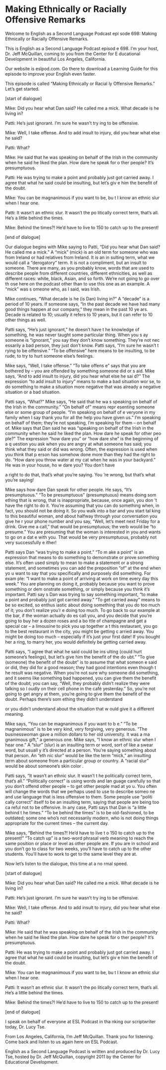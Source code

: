 # Making Ethnically or Racially Offensive Remarks

Welcome to English as a Second Language Podcast epi sode 698: Making Ethnically or Racially Offensive Remarks.

This is English as a Second Language Podcast episod e 698.  I’m your host, Dr. Jeff McQuillan, coming to you from the Center for E ducational Development in beautiful Los Angeles, California.

Our website is eslpod.com.  Go there to download a Learning Guide for this episode to improve your English even faster.

This episode is called “Making Ethnically or Racial ly Offensive Remarks.”  Let’s get started.

[start of dialogue]

Mike:  Did you hear what Dan said?  He called me a mick.  What decade is he living in?

Patti:  He’s just ignorant.  I’m sure he wasn’t try ing to be offensive.

Mike:  Well, I take offense.  And to add insult to injury, did you hear what else he said?

Patti:  What?

Mike:  He said that he was speaking on behalf of the Irish in the community when he said he liked the plan.  How dare he speak for o ther people?  It’s presumptuous.

Patti:  He was trying to make a point and probably just got carried away.  I agree that what he said could be insulting, but let’s giv e him the benefit of the doubt.

Mike:  You can be magnanimous if you want to be, bu t I know an ethnic slur when I hear one.

Patti:  It wasn’t an ethnic slur.  It wasn’t the po litically correct term, that’s all.  He’s a little behind the times.

Mike:  Behind the times?!  He’d have to live to 150  to catch up to the present!

[end of dialogue]

Our dialogue begins with Mike saying to Patti, “Did  you hear what Dan said?  He called me a mick.”  A “mick” (mick) is an old term for someone who was from Ireland or had relatives from Ireland.  It is an in sulting term, what we would call a “derogatory” term.  It is not a compliment, but an insult to someone.  There are many, as you probably know, words that are used to describe people from different countries, different ethnicities, as well  as different races: white, black, Asian, and so forth.  We’re not going to go over th ose here on the podcast other than to use this one as an example.  A “mick” was s omeone who, as I said, was Irish.

Mike continues, “What decade is he (is Dan) living in?”  A “decade” is a period of 10 years.  If someone says, “In the past decade we have had many good things happen at our company,” they mean in the past 10 ye ars.  Decade is related to 10; usually it refers to 10 years, but it can refer  to 10 other things as well.

Patti says, “He’s just ignorant,” he doesn’t have t he knowledge of something, he was never taught some particular thing.  When you s ay someone is “ignorant,” you say they don’t know something.  They’re not nec essarily a bad person, they just don’t know.  Patti says, “I’m sure he wasn’t t rying to be offensive.”  “To be offensive” here means to be insulting, to be rude, to try to hurt someone else’s feelings.

Mike says, “Well, I take offense.”  “To take offens e” says that you are bothered by – you are offended by something someone did or s aid.  Mike says, “And to add insult to injury, did you hear what else he sai d?”  The expression “to add insult to injury” means to make a bad situation wor se, to do something to make a situation more negative that was already a negative  situation or a bad situation.

Patti says, “What?”  Mike says, “He said that he wa s speaking on behalf of the Irish in the community.”  “On behalf of” means repr esenting someone else or some group of people.  “I’m speaking on behalf of e veryone in my family when I say thank you for all the help you have given us.”  I’m speaking on behalf of them; they’re not speaking, I’m speaking for them –  on behalf of.  Mike says that Dan said he was “speaking on behalf of the Irish in  the community when he said he liked the plan.  How dare he speak for other peo ple?”  The expression “how dare you” or “how dare she” is the beginning of a q uestion you ask when you are angry at what someone has said; you think what they  said or did was wrong. Often, the expression is used when you think that p erson has somehow done more than they had the right to do.  “How dare you throw water at my cat when he was in your backyard.”  He was in your house, ho w dare you?  You don’t have

a right to do that, that’s what you’re saying.  You ’re wrong, but that’s what you’re saying!

Mike says how dare Dan speak for other people.  He says, “It’s presumptuous.” “To be presumptuous” (presumptuous) means doing som ething that is wrong, that is inappropriate, because, once again, you don ’t have the right to do it. You’re assuming that you can do something when, in fact, you should not be doing it.  So you walk into a bar and you start tal king to this beautiful woman, and about halfway through your conversation you give he r your phone number and you say, “Well, let’s meet next Friday for a drink.   Give me a call,” that would be presumptuous; the verb would be “to presume.”  You are presuming that the woman is interested in you and wants to go on a dat e with you.  That would be very presumptuous, probably not very successfully e ither!

Patti says Dan “was trying to make a point.”  “To m ake a point” is an expression that means to do something to demonstrate or prove something else.  It’s often used simply to mean to make a statement or a strong  statement, and sometimes you can add the preposition “of” at the end when yo u want to say that you specifically and purposely did something.  For exam ple: “I want to make a point of arriving at work on time every day this week.”  You are planning on doing it, probably because you want to prove something or dem onstrate something, or simply because you think it’s important.  Patti say s Dan was trying to say something important, “to make a point and probably just got carried away.”  “To get carried away” means to be so excited, so enthus iastic about doing something that you do too much of it; you don’t realize you’r e doing too much.  To go back to our example at the bar, if the woman actually do es call you, and you decide that you’re going to buy her a dozen roses and a bo ttle of champagne and get a special car – a limousine to pick you up together a t this restaurant, you go to the best restaurant in the city, you might be getting c arried away.  You might be doing too much – especially if it’s just your first  date!  If you bought her a ring, to marry her, you would definitely be getting carried away.

Patti says, “I agree that what he said could be ins ulting (could hurt someone’s feelings), but let’s give him the benefit of the do ubt.”  “To give (someone) the benefit of the doubt” is to assume that what someon e said or did, they did for a good reason; they had good intentions even though t he result was negative. When you’re not sure why someone did something, and  it seems like something bad happened, you can give them the benefit of the doubt; you can say, “Well, they probably didn’t realize they were talking so l oudly on their cell phone in the café yesterday.”  So, you’re not going to get angry  at them, you’re going to give them the benefit of the doubt.  Perhaps there’s som ething they didn’t understand

or you didn’t understand about the situation that w ould give it a different meaning.

Mike says, “You can be magnanimous if you want to b e.”  “To be magnanimous” is to be very kind, very forgiving, very generous.  “The businesswoman gave a million dollars to her old university.  It was a ma gnanimous gift,” a generous one. Mike says, “I know an ethnic slur when I hear one.”   A “slur” (slur) is an insulting term or word, sort of like a swear word, but usuall y it’s directed at a person. You’re saying something about that person.  An “eth nic slur” would be like the term “mick,” an insulting term about someone from a  particular group or country. A “racial slur” would be about someone’s skin color .

Patti says, “It wasn’t an ethnic slur.  It wasn’t t he politically correct term, that’s all.”  “Politically correct” is using words and lan guage carefully so that you don’t offend other people – to get other people mad at yo u.  You often will change the words that we perhaps used to use to describe someo ne and use language that is less offensive to them.  Some people use “politi cally correct” itself to be an insulting term, saying that people are being too ca reful not to be offensive.  In any case, Patti says that Dan is “a little behind t he times.”  “To be behind the times” is to be old-fashioned, to be outdated; some one who’s not necessarily modern, who is not doing things appropriate for the  current times – the current day.

Mike says, “Behind the times?!  He’d have to live t o 150 to catch up to the present!”  “To catch up” is a two-word phrasal verb  meaning to reach the same position or place or level as other people are.  If  you are in school and you don’t go to class for two weeks, you’ll have to catch up to the other students.  You’ll have to work to get to the same level they are at.

Now let’s listen to the dialogue, this time at a no rmal speed.

[start of dialogue]

Mike:  Did you hear what Dan said?  He called me a mick.  What decade is he living in?

Patti:  He’s just ignorant.  I’m sure he wasn’t try ing to be offensive.

Mike:  Well, I take offense.  And to add insult to injury, did you hear what else he said?

Patti:  What?

 Mike:  He said that he was speaking on behalf of the Irish in the community when he said he liked the plan.  How dare he speak for o ther people?  It’s presumptuous.

Patti:  He was trying to make a point and probably just got carried away.  I agree that what he said could be insulting, but let’s giv e him the benefit of the doubt.

Mike:  You can be magnanimous if you want to be, bu t I know an ethnic slur when I hear one.

Patti:  It wasn’t an ethnic slur.  It wasn’t the po litically correct term, that’s all.  He’s a little behind the times.

Mike:  Behind the times?!  He’d have to live to 150  to catch up to the present!

[end of dialogue]

I speak on behalf of everyone at ESL Podcast in tha nking our scriptwriter today, Dr. Lucy Tse.

From Los Angeles, California, I’m Jeff McQuillan.  Thank you for listening.  Come back and listen to us again here on ESL Podcast.

English as a Second Language Podcast is written and  produced by Dr. Lucy Tse, hosted by Dr. Jeff McQuillan, copyright 2011 by the  Center for Educational Development.

